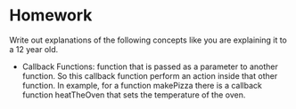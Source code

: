 # Homework
Write out explanations of the following concepts like you are explaining it to a 12 year old.

- Callback Functions: function that is passed as a parameter to another function. So this callback function perform an action inside that other function. In example, for a function makePizza there is a callback function heatTheOven that sets the temperature of the oven.
